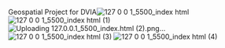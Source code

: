 Geospatial Project for DVIA![127 0 0 1_5500_index html](https://user-images.githubusercontent.com/73747671/140849217-cfcce48d-9c32-433e-ba9b-fcf259e233e3.png)
![127 0 0 1_5500_index html (1)](https://user-images.githubusercontent.com/73747671/140849221-04f35a66-4323-4635-846c-9d2b023c25e5.png)
![Uploading 127.0.0.1_5500_index.html (2).png…]()
![127 0 0 1_5500_index html (3)](https://user-images.githubusercontent.com/73747671/140849228-b4ef1728-f693-4941-b4f2-42c9f129b2f6.png)
![127 0 0 1_5500_index html (4)](https://user-images.githubusercontent.com/73747671/140849230-510edae1-f9d6-44bf-8450-44587a2e5eae.png)
